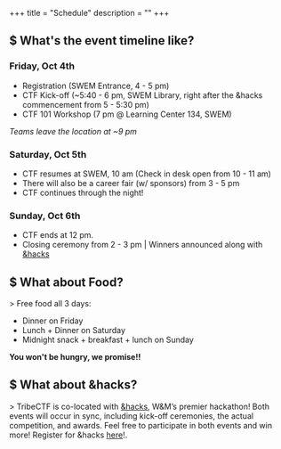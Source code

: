 +++
title = "Schedule"
description = ""
+++


## $ What's the event timeline like?

### Friday, Oct 4th

- Registration (SWEM Entrance, 4 - 5 pm)
- CTF Kick-off (~5:40 - 6 pm, SWEM Library, right after the &hacks commencement from 5 - 5:30 pm)
- CTF 101 Workshop (7 pm @ Learning Center 134, SWEM)
 
*Teams leave the location at ~9 pm*

   

### Saturday, Oct 5th

- CTF resumes at SWEM, 10 am (Check in desk open from 10 - 11 am)
- There will also be a career fair (w/ sponsors) from 3 - 5 pm
- CTF continues through the night! 
 

### Sunday, Oct 6th

- CTF ends at 12 pm. 
- Closing ceremony from 2 - 3 pm | Winners announced along with [&hacks](https://andhacks.cs.wm.edu)
 

## $ What about Food? 
\> Free food all 3 days:

  - Dinner on Friday 
  - Lunch + Dinner on Saturday  
  - Midnight snack +  breakfast + lunch on Sunday
  
**You won't be hungry, we promise!!**


## $ What about &hacks?
\> TribeCTF is co-located with [&hacks](https://andhacks.cs.wm.edu), W&M’s premier hackathon! Both events will occur in sync, including kick-off ceremonies, the actual competition, and awards. Feel free to participate in both events and win more! Register for &hacks [here](https://docs.google.com/forms/d/e/1FAIpQLSfL1jcL2eYOH9Qh8R64KuUBwy93sw6rIiu2hVcZcE9TY6RUGw/viewform?usp=send_form)!. 

 
